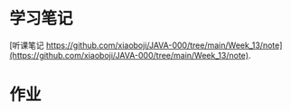 # 学习笔记
[听课笔记 https://github.com/xiaoboji/JAVA-000/tree/main/Week_13/note](https://github.com/xiaoboji/JAVA-000/tree/main/Week_13/note).

# 作业
